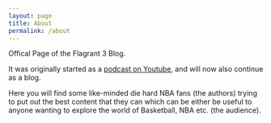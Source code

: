 ```yaml
---
layout: page
title: About
permalink: /about
---
```


Offical Page of the Flagrant 3 Blog. 

It was originally started as a [podcast on Youtube](https://www.youtube.com/channel/UCEVrBQFMcJ5WIbvzqh89UFg), and will now also continue as a blog. 

Here you will find some like-minded die hard NBA fans (the authors) trying to put out the best content that they can which can be either be useful to anyone wanting to explore the world of Basketball, NBA etc. (the audience).